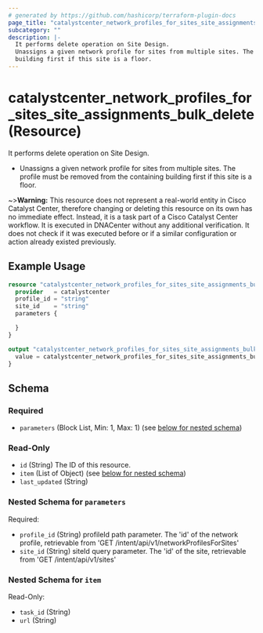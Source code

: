 ```yaml
---
# generated by https://github.com/hashicorp/terraform-plugin-docs
page_title: "catalystcenter_network_profiles_for_sites_site_assignments_bulk_delete Resource - terraform-provider-catalystcenter"
subcategory: ""
description: |-
  It performs delete operation on Site Design.
  Unassigns a given network profile for sites from multiple sites. The profile must be removed from the containing
  building first if this site is a floor.
---
```


# catalystcenter_network_profiles_for_sites_site_assignments_bulk_delete (Resource)

It performs delete operation on Site Design.

- Unassigns a given network profile for sites from multiple sites. The profile must be removed from the containing
building first if this site is a floor.



~>**Warning:**
This resource does not represent a real-world entity in Cisco Catalyst Center, therefore changing or deleting this resource on its own has no immediate effect.
Instead, it is a task part of a Cisco Catalyst Center workflow. It is executed in DNACenter without any additional verification. It does not check if it was executed before or if a similar configuration or action already existed previously.

## Example Usage

```terraform
resource "catalystcenter_network_profiles_for_sites_site_assignments_bulk_delete" "example" {
  provider   = catalystcenter
  profile_id = "string"
  site_id    = "string"
  parameters {

  }
}

output "catalystcenter_network_profiles_for_sites_site_assignments_bulk_delete_example" {
  value = catalystcenter_network_profiles_for_sites_site_assignments_bulk_delete.example
}
```

<!-- schema generated by tfplugindocs -->
## Schema

### Required

- `parameters` (Block List, Min: 1, Max: 1) (see [below for nested schema](#nestedblock--parameters))

### Read-Only

- `id` (String) The ID of this resource.
- `item` (List of Object) (see [below for nested schema](#nestedatt--item))
- `last_updated` (String)

<a id="nestedblock--parameters"></a>
### Nested Schema for `parameters`

Required:

- `profile_id` (String) profileId path parameter. The 'id' of the network profile, retrievable from 'GET /intent/api/v1/networkProfilesForSites'
- `site_id` (String) siteId query parameter. The 'id' of the site, retrievable from 'GET /intent/api/v1/sites'


<a id="nestedatt--item"></a>
### Nested Schema for `item`

Read-Only:

- `task_id` (String)
- `url` (String)
